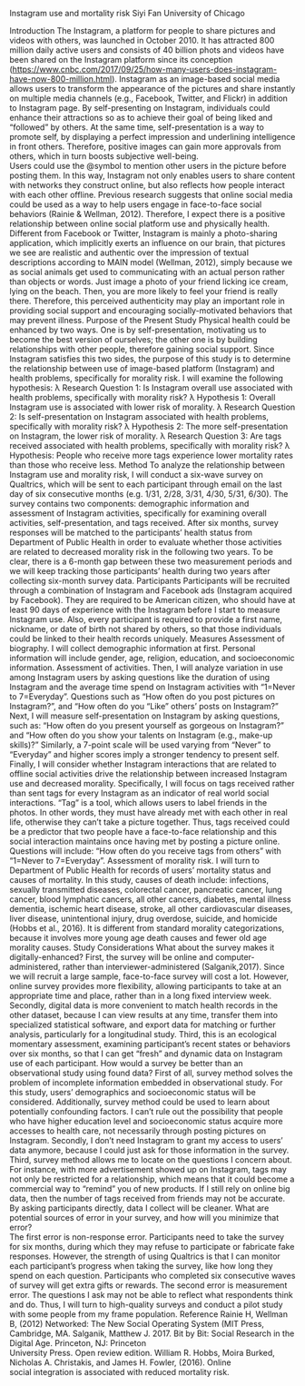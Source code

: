 Instagram use and mortality riskSiyi FanUniversity of ChicagoIntroduction The Instagram, a platform for people to share pictures and videos with others, was launched in October 2010. It has attracted 800 million daily active users and consists of 40 billion phots and videos have been shared on the Instagram platform since its conception (https://www.cnbc.com/2017/09/25/how-many-users-does-instagram-have-now-800-million.html). Instagram as an image-based social media allows users to transform the appearance of the pictures and share instantly on multiple media channels (e.g., Facebook, Twitter, and Flickr) in addition to Instagram page. By self-presenting on Instagram, individuals could enhance their attractions so as to achieve their goal of being liked and “followed” by others. At the same time, self-presentation is a way to promote self, by displaying a perfect impression and underlining intelligence in front others. Therefore, positive images can gain more approvals from others, which in turn boosts subjective well-being.  Users could use the @symbol to mention other users in the picture before posting them. In this way, Instagram not only enables users to share content with networks they construct online, but also reflects how people interact with each other offline. Previous research suggests that online social media could be used as a way to help users engage in face-to-face social behaviors (Rainie & Wellman, 2012). Therefore, I expect there is a positive relationship between online social platform use and physically health. Different from Facebook or Twitter, Instagram is mainly a photo-sharing application, which implicitly exerts an influence on our brain, that pictures we see are realistic and authentic over the impression of textual descriptions according to MAIN model (Wellman, 2012), simply because we as social animals get used to communicating with an actual person rather than objects or words. Just image a photo of your friend licking ice cream, lying on the beach. Then, you are more likely to feel your friend is really there. Therefore, this perceived authenticity may play an important role in providing social support and encouraging socially-motivated behaviors that may prevent illness. Purpose of the Present Study      Physical health could be enhanced by two ways. One is by self-presentation, motivating us to become the best version of ourselves; the other one is by building relationships with other people, therefore gaining social support. Since Instagram satisfies this two sides, the purpose of this study is to determine the relationship between use of image-based platform (Instagram) and health problems, specifically for morality risk. I will examine the following hypothesis:λ	Research Question 1: Is Instagram overall use associated with health problems, specifically with morality risk?λ	Hypothesis 1: Overall Instagram use is associated with lower risk of morality. λ	Research Question 2: Is self-presentation on Instagram associated with health problems, specifically with morality risk?λ	Hypothesis 2: The more self-presentation on Instagram, the lower risk of morality.λ	Research Question 3: Are tags received associated with health problems, specifically with morality risk?λ	Hypothesis: People who receive more tags experience lower mortality rates than those who receive less.MethodTo analyze the relationship between Instagram use and morality risk, I will conduct a six-wave survey on Qualtrics, which will be sent to each participant through email on the last day of six consecutive months (e.g. 1/31, 2/28, 3/31, 4/30, 5/31, 6/30). The survey contains two components: demographic information and assessment of Instagram activities, specifically for examining overall activities, self-presentation, and tags received. After six months, survey responses will be matched to the participants’ health status from Department of Public Health in order to evaluate whether those activities are related to decreased morality risk in the following two years. To be clear, there is a 6-month gap between these two measurement periods and we will keep tracking those participants’ health during two years after collecting six-month survey data. Participants      Participants will be recruited through a combination of Instagram and Facebook ads (Instagram acquired by Facebook). They are required to be American citizen, who should have at least 90 days of experience with the Instagram before I start to measure Instagram use. Also, every participant is required to provide a first name, nickname, or date of birth not shared by others, so that those individuals could be linked to their health records uniquely.MeasuresAssessment of biography. I will collect demographic information at first. Personal information will include gender, age, religion, education, and socioeconomic information. Assessment of activities. Then, I will analyze variation in use among Instagram users by asking questions like the duration of using Instagram and the average time spend on Instagram activities with “1=Never to 7=Everyday”. Questions such as “How often do you post pictures on Instagram?”, and “How often do you “Like” others’ posts on Instagram?”Next, I will measure self-presentation on Instagram by asking questions, such as: “How often do you present yourself as gorgeous on Instagram?” and “How often do you show your talents on Instagram (e.g., make-up skills)?” Similarly, a 7-point scale will be used varying from “Never” to “Everyday” and higher scores imply a stronger tendency to present self. Finally, I will consider whether Instagram interactions that are related to offline social activities drive the relationship between increased Instagram use and decreased morality. Specifically, I will focus on tags received rather than sent tags for every Instagram as an indicator of real world social interactions. “Tag” is a tool, which allows users to label friends in the photos. In other words, they must have already met with each other in real life, otherwise they can’t take a picture together. Thus, tags received could be a predictor that two people have a face-to-face relationship and this social interaction maintains once having met by posting a picture online. Questions will include: “How often do you receive tags from others” with “1=Never to 7=Everyday”. Assessment of morality risk. I will turn to Department of Public Health for records of users’ mortality status and causes of mortality. In this study, causes of death include: infections, sexually transmitted diseases, colorectal cancer, pancreatic cancer, lung cancer, blood lymphatic cancers, all other cancers, diabetes, mental illness dementia, ischemic heart disease, stroke, all other cardiovascular diseases, liver disease, unintentional injury, drug overdose, suicide, and homicide (Hobbs et al., 2016). It is different from standard morality categorizations, because it involves more young age death causes and fewer old age morality causes. Study ConsiderationsWhat about the survey makes it digitally-enhanced?       First, the survey will be online and computer-administered, rather than interviewer-administered (Salganik,2017). Since we will recruit a large sample, face-to-face survey will cost a lot. However, online survey provides more flexibility, allowing participants to take at an appropriate time and place, rather than in a long fixed interview week. Secondly, digital data is more convenient to match health records in the other dataset, because I can view results at any time, transfer them into specialized statistical software, and export data for matching or further analysis, particularly for a longitudinal study. Third, this is an ecological momentary assessment, examining participant’s recent states or behaviors over six months, so that I can get “fresh” and dynamic data on Instagram use of each participant. How would a survey be better than an observational study using found data?       First of all, survey method solves the problem of incomplete information embedded in observational study. For this study, users’ demographics and socioeconomic status will be considered. Additionally, survey method could be used to learn about potentially confounding factors. I can’t rule out the possibility that people who have higher education level and socioeconomic status acquire more accesses to health care, not necessarily through posting pictures on Instagram. Secondly, I don’t need Instagram to grant my access to users’ data anymore, because I could just ask for those information in the survey. Third, survey method allows me to locate on the questions I concern about. For instance, with more advertisement showed up on Instagram, tags may not only be restricted for a relationship, which means that it could become a commercial way to “remind” you of new products. If I still rely on online big data, then the number of tags received from friends may not be accurate. By asking participants directly, data I collect will be cleaner. What are potential sources of error in your survey, and how will you minimize that error?     The first error is non-response error. Participants need to take the survey for six months, during which they may refuse to participate or fabricate fake responses. However, the strength of using Qualtrics is that I can monitor each participant’s progress when taking the survey, like how long they spend on each question. Participants who completed six consecutive waves of survey will get extra gifts or rewards. The second error is measurement error. The questions I ask may not be able to reflect what respondents think and do. Thus, I will turn to high-quality surveys and conduct a pilot study with some people from my frame population.ReferenceRainie H, Wellman B, (2012) Networked: The New Social Operating System (MIT Press, Cambridge, MA. Salganik, Matthew J. 2017. Bit by Bit: Social Research in the Digital Age. Princeton, NJ: Princeton        University Press. Open review edition.William R. Hobbs, Moira Burked, Nicholas A. Christakis, and James H. Fowler, (2016). Online  social integration is associated with reduced mortality risk. 